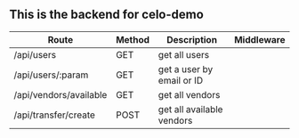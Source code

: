 ## This is the backend for celo-demo

| Route                  | Method | Description               | Middleware |
| ---------------------- | ------ | ------------------------- | ---------- |
| /api/users             | GET    | get all users             |            |
| /api/users/:param      | GET    | get a user by email or ID |            |
| /api/vendors/available | GET    | get all vendors           |            |
| /api/transfer/create   | POST   | get all available vendors |            |

